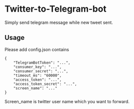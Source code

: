 # Twitter-to-Telegram-bot
Simply send telegram message while new tweet sent.
## Usage
Please add config.json contains
```
{
    "TelegramBotToken": "...",
    "consumer_key": "...",
    "consumer_secret": "...",
    "timeout_ms": "60000",
    "access_token": "...",
    "access_token_secret": "...",
    "screen_name": "..."
}
```
Screen_name is twitter user name which you want to forward.
